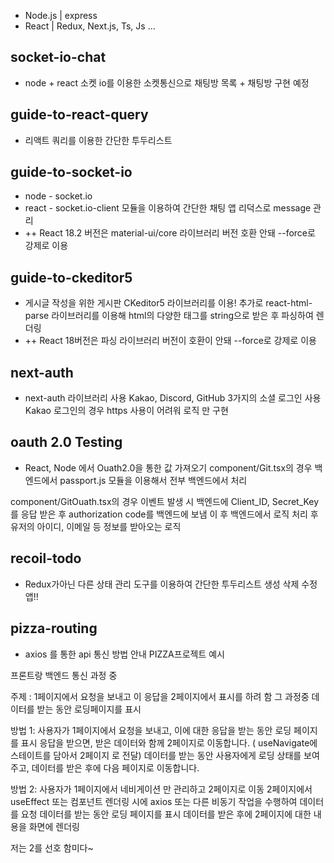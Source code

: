- Node.js | express
- React | Redux, Next.js, Ts, Js ...

## socket-io-chat

- node + react 소켓 io를 이용한 소켓통신으로
  채팅방 목록 + 채팅방 구현 예정

## guide-to-react-query

- 리액트 쿼리를 이용한 간단한 투두리스트

## guide-to-socket-io

- node - socket.io
- react - socket.io-client
  모듈을 이용하여 간단한 채팅 앱
  리덕스로 message 관리
- ++ React 18.2 버전은 material-ui/core 라이브러리 버전 호환 안돼 --force로 강제로 이용

## guide-to-ckeditor5

- 게시글 작성을 위한 게시판 CKeditor5 라이브러리를 이용!
  추가로 react-html-parse 라이브러리를 이용해 html의 다양한 태그를
  string으로 받은 후 파싱하여 렌더링
- ++ React 18버전은 파싱 라이브러리 버전이 호환이 안돼 --force로 강제로 이용

## next-auth

- next-auth 라이브러리 사용
  Kakao, Discord, GitHub 3가지의 소셜 로그인 사용  
  Kakao 로그인의 경우 https 사용이 어려워 로직 만 구현

## oauth 2.0 Testing

- React, Node 에서 Ouath2.0을 통한 값 가져오기
  component/Git.tsx의 경우
  백엔드에서 passport.js 모듈을 이용해서
  전부 백엔드에서 처리

component/GitOuath.tsx의 경우
이벤트 발생 시 백엔드에 Client_ID, Secret_Key를 응답 받은 후
authorization code를 백엔드에 보냄
이 후 백엔드에서 로직 처리 후 유저의 아이디, 이메일 등 정보를 받아오는 로직

## recoil-todo

- Redux가아닌 다른 상태 관리 도구를 이용하여
  간단한 투두리스트 생성 삭제 수정 앱!!

## pizza-routing

- axios 를 통한 api 통신 방법 안내
  PIZZA프로젝트 예시

프론트랑 백엔드 통신 과정 중

주제 : 1페이지에서 요청을 보내고 이 응답을 2페이지에서 표시를 하려 함
그 과정중 데이터를 받는 동안 로딩페이지를 표시

방법 1: 사용자가 1페이지에서 요청을 보내고, 이에 대한 응답을 받는 동안 로딩 페이지를 표시
응답을 받으면, 받은 데이터와 함께 2페이지로 이동합니다. ( useNavigate에 스테이트를 담아서 2페이지 로 전달)
데이터를 받는 동안 사용자에게 로딩 상태를 보여주고, 데이터를 받은 후에 다음 페이지로 이동합니다.

방법 2: 사용자가 1페이지에서 네비게이션 만 관리하고 2페이지로 이동
2페이지에서 useEffect 또는 컴포넌트 렌더링 시에 axios 또는 다른 비동기 작업을 수행하여 데이터를 요청
데이터를 받는 동안 로딩 페이지를 표시
데이터를 받은 후에 2페이지에 대한 내용을 화면에 렌더링

저는 2를 선호 함미다~
